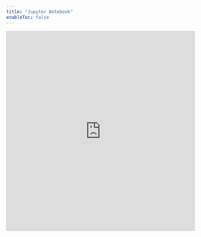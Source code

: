 ```yaml
---
title: "Jupyter Notebook"
enableToc: false
---
```

<iframe class="airtable-embed" src="https://airtable.com/embed/shrykcGXNDbTtAOs6?backgroundColor=blue&viewControls=on" frameborder="0" onmousewheel="" width="100%" height="533" style="background: transparent; border: 1px solid #ccc;"></iframe>